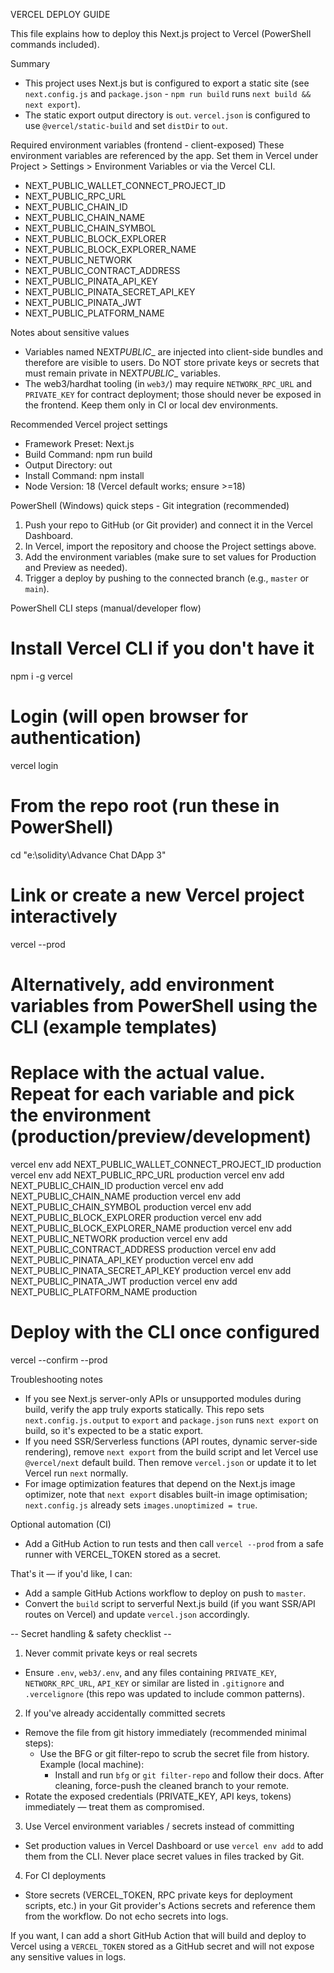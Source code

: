 VERCEL DEPLOY GUIDE

This file explains how to deploy this Next.js project to Vercel (PowerShell commands included).

Summary

- This project uses Next.js but is configured to export a static site (see `next.config.js` and `package.json` - `npm run build` runs `next build && next export`).
- The static export output directory is `out`. `vercel.json` is configured to use `@vercel/static-build` and set `distDir` to `out`.

Required environment variables (frontend - client-exposed)
These environment variables are referenced by the app. Set them in Vercel under Project > Settings > Environment Variables or via the Vercel CLI.

- NEXT_PUBLIC_WALLET_CONNECT_PROJECT_ID
- NEXT_PUBLIC_RPC_URL
- NEXT_PUBLIC_CHAIN_ID
- NEXT_PUBLIC_CHAIN_NAME
- NEXT_PUBLIC_CHAIN_SYMBOL
- NEXT_PUBLIC_BLOCK_EXPLORER
- NEXT_PUBLIC_BLOCK_EXPLORER_NAME
- NEXT_PUBLIC_NETWORK
- NEXT_PUBLIC_CONTRACT_ADDRESS
- NEXT_PUBLIC_PINATA_API_KEY
- NEXT_PUBLIC_PINATA_SECRET_API_KEY
- NEXT_PUBLIC_PINATA_JWT
- NEXT_PUBLIC_PLATFORM_NAME

Notes about sensitive values

- Variables named NEXT*PUBLIC*_ are injected into client-side bundles and therefore are visible to users. Do NOT store private keys or secrets that must remain private in NEXT*PUBLIC*_ variables.
- The web3/hardhat tooling (in `web3/`) may require `NETWORK_RPC_URL` and `PRIVATE_KEY` for contract deployment; those should never be exposed in the frontend. Keep them only in CI or local dev environments.

Recommended Vercel project settings

- Framework Preset: Next.js
- Build Command: npm run build
- Output Directory: out
- Install Command: npm install
- Node Version: 18 (Vercel default works; ensure >=18)

PowerShell (Windows) quick steps - Git integration (recommended)

1. Push your repo to GitHub (or Git provider) and connect it in the Vercel Dashboard.
2. In Vercel, import the repository and choose the Project settings above.
3. Add the environment variables (make sure to set values for Production and Preview as needed).
4. Trigger a deploy by pushing to the connected branch (e.g., `master` or `main`).

PowerShell CLI steps (manual/developer flow)

# Install Vercel CLI if you don't have it

npm i -g vercel

# Login (will open browser for authentication)

vercel login

# From the repo root (run these in PowerShell)

cd "e:\\solidity\\Advance Chat DApp 3"

# Link or create a new Vercel project interactively

vercel --prod

# Alternatively, add environment variables from PowerShell using the CLI (example templates)

# Replace <VALUE> with the actual value. Repeat for each variable and pick the environment (production/preview/development)

vercel env add NEXT_PUBLIC_WALLET_CONNECT_PROJECT_ID production <VALUE>
vercel env add NEXT_PUBLIC_RPC_URL production <VALUE>
vercel env add NEXT_PUBLIC_CHAIN_ID production <VALUE>
vercel env add NEXT_PUBLIC_CHAIN_NAME production <VALUE>
vercel env add NEXT_PUBLIC_CHAIN_SYMBOL production <VALUE>
vercel env add NEXT_PUBLIC_BLOCK_EXPLORER production <VALUE>
vercel env add NEXT_PUBLIC_BLOCK_EXPLORER_NAME production <VALUE>
vercel env add NEXT_PUBLIC_NETWORK production <VALUE>
vercel env add NEXT_PUBLIC_CONTRACT_ADDRESS production <VALUE>
vercel env add NEXT_PUBLIC_PINATA_API_KEY production <VALUE>
vercel env add NEXT_PUBLIC_PINATA_SECRET_API_KEY production <VALUE>
vercel env add NEXT_PUBLIC_PINATA_JWT production <VALUE>
vercel env add NEXT_PUBLIC_PLATFORM_NAME production <VALUE>

# Deploy with the CLI once configured

vercel --confirm --prod

Troubleshooting notes

- If you see Next.js server-only APIs or unsupported modules during build, verify the app truly exports statically. This repo sets `next.config.js.output` to `export` and `package.json` runs `next export` on build, so it's expected to be a static export.
- If you need SSR/Serverless functions (API routes, dynamic server-side rendering), remove `next export` from the build script and let Vercel use `@vercel/next` default build. Then remove `vercel.json` or update it to let Vercel run `next` normally.
- For image optimization features that depend on the Next.js image optimizer, note that `next export` disables built-in image optimisation; `next.config.js` already sets `images.unoptimized = true`.

Optional automation (CI)

- Add a GitHub Action to run tests and then call `vercel --prod` from a safe runner with VERCEL_TOKEN stored as a secret.

That's it — if you'd like, I can:

- Add a sample GitHub Actions workflow to deploy on push to `master`.
- Convert the `build` script to serverful Next.js build (if you want SSR/API routes on Vercel) and update `vercel.json` accordingly.

-- Secret handling & safety checklist --

1. Never commit private keys or real secrets

- Ensure `.env`, `web3/.env`, and any files containing `PRIVATE_KEY`, `NETWORK_RPC_URL`, `API_KEY` or similar are listed in `.gitignore` and `.vercelignore` (this repo was updated to include common patterns).

2. If you've already accidentally committed secrets

- Remove the file from git history immediately (recommended minimal steps):
  - Use the BFG or git filter-repo to scrub the secret file from history. Example (local machine):
    - Install and run `bfg` or `git filter-repo` and follow their docs. After cleaning, force-push the cleaned branch to your remote.
- Rotate the exposed credentials (PRIVATE_KEY, API keys, tokens) immediately — treat them as compromised.

3. Use Vercel environment variables / secrets instead of committing

- Set production values in Vercel Dashboard or use `vercel env add` to add them from the CLI. Never place secret values in files tracked by Git.

4. For CI deployments

- Store secrets (VERCEL_TOKEN, RPC private keys for deployment scripts, etc.) in your Git provider's Actions secrets and reference them from the workflow. Do not echo secrets into logs.

If you want, I can add a short GitHub Action that will build and deploy to Vercel using a `VERCEL_TOKEN` stored as a GitHub secret and will not expose any sensitive values in logs.
